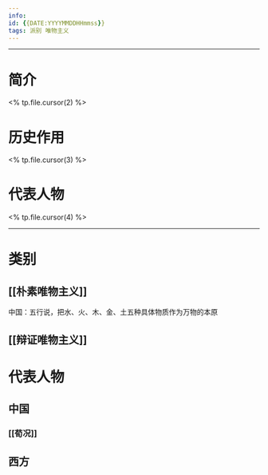 ```yaml
---
info:
id: {{DATE:YYYYMMDDHHmmss}}
tags: 派别 唯物主义
---
```

---
# 简介
<% tp.file.cursor(2) %>
# 历史作用
<% tp.file.cursor(3) %>
# 代表人物
<% tp.file.cursor(4) %>

---
# 类别
## [[朴素唯物主义]]
中国：五行说，把水、火、木、金、土五种具体物质作为万物的本原
## [[辩证唯物主义]]


# 代表人物
## 中国
### [[荀况]]
## 西方
